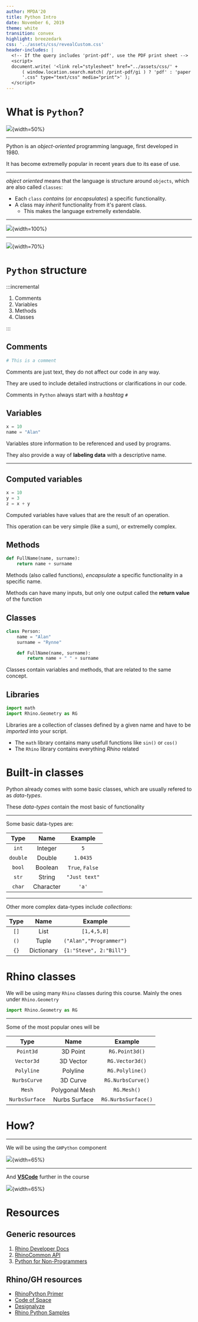 ```yaml
---
author: MPDA'20
title: Python Intro
date: November 6, 2019
theme: white
transition: convex
highlight: breezedark
css: '../assets/css/revealCustom.css'
header-includes: |
  <!-- If the query includes 'print-pdf', use the PDF print sheet -->
  <script>
  document.write( '<link rel="stylesheet" href="../assets/css/' +
      ( window.location.search.match( /print-pdf/gi ) ? 'pdf' : 'paper' ) + 
      '.css" type="text/css" media="print">' );
  </script>
---
```


# What is `Python`?

![](../assets/img/python-code.jpg){width=50%}

---

Python is an _object-oriented_ programming language, first developed in 1980.

It has become extremelly popular in recent years due to its ease of use.

---

_object oriented_ means that the language is structure around `objects`, which are also called `classes`:

- Each `class` _contains_ (or _encapsulates_) a specific functionality.
- A class may _inherit_ functionality from it's parent class.
  - This makes the language extremelly extendable.

---

![](../assets/img/inheritance-multi-level.png){width=100%}

---

![](../assets/img/inheritance-shapes.jpeg){width=70%}

# `Python` structure

:::incremental

1. Comments
2. Variables
3. Methods
4. Classes

:::

## Comments

```python
# This is a comment
```

Comments are just text, they do not affect our code in any way.

They are used to include detailed instructions or clarifications in our code.

Comments in `Python` always start with a _hashtag_ `#`

## Variables

```python
x = 10
name = "Alan"
```

Variables store information to be referenced and used by programs.

They also provide a way of **labeling data** with a descriptive name.

---

## Computed variables

```python
x = 10
y = 3
z = x + y
```

Computed variables have values that are the result of an operation.

This operation can be very simple (like a sum), or extremelly complex.

## Methods

```python
def FullName(name, surname):
    return name + surname
```

Methods (also called functions), _encapsulate_ a specific functionality in a specific name.

Methods can have many inputs, but only one output called the **return value** of the function

## Classes

```python
class Person:
    name = "Alan"
    surname = "Rynne"

    def FullName(name, surname):
        return name + " " + surname
```

Classes contain variables and methods, that are related to the same concept.

## Libraries

```python
import math
import Rhino.Geometry as RG
```

Libraries are a collection of classes defined by a given name and have to be _imported_ into your script.

- The `math` library contains many usefull functions like `sin()` or `cos()`
- The `Rhino` library contains everything _Rhino_ related

# Built-in classes

Python already comes with some basic classes, which are usually refered to as _data-types_.

These _data-types_ contain the most basic of functionality

---

Some basic data-types are:

|   Type   |   Name    |     Example     |
| :------: | :-------: | :-------------: |
|  `int`   |  Integer  |       `5`       |
| `double` |  Double   |    `1.0435`     |
|  `bool`  |  Boolean  | `True`, `False` |
|  `str`   |  String   |  `"Just text"`  |
|  `char`  | Character |      `'a'`      |

---

Other more complex data-types include _collections_:

| Type |    Name    |         Example         |
| :--: | :--------: | :---------------------: |
| `[]` |    List    |       `[1,4,5,8]`       |
| `()` |   Tuple    | `("Alan","Programmer")` |
| `{}` | Dictionary | `{1:"Steve", 2:"Bill"}` |

# Rhino classes

We will be using many `Rhino` classes during this course. Mainly the ones under `Rhino.Geometry`

```python
import Rhino.Geometry as RG
```

---

Some of the most popular ones will be

|      Type      |      Name      |       Example       |
| :------------: | :------------: | :-----------------: |
|   `Point3d`    |    3D Point    |   `RG.Point3d()`    |
|   `Vector3d`   |   3D Vector    |   `RG.Vector3d()`   |
|   `Polyline`   |    Polyline    |   `RG.Polyline()`   |
|  `NurbsCurve`  |    3D Curve    |  `RG.NurbsCurve()`  |
|     `Mesh`     | Polygonal Mesh |     `RG.Mesh()`     |
| `NurbsSurface` | Nurbs Surface  | `RG.NurbsSurface()` |

# How?

---

We will be using the `GHPython` component

![](../assets/img/ghpython-component-detail.png){width=65%}

---

And [**VSCode**](https://code.visualstudio.com) further in the course

![](../assets/img/vscode-python-rhino.png){width=65%}

# Resources

## Generic resources

1. [Rhino Developer Docs](https://developer.rhino3d.com/guides/)
2. [RhinoCommon API](https://developer.rhino3d.com/api/RhinoCommon/html/R_Project_RhinoCommon.htm)
3. [Python for Non-Programmers](https://wiki.python.org/moin/BeginnersGuide/NonProgrammers)

## Rhino/GH resources

- [RhinoPython Primer](https://www.rhino3d.com/download/ironpython/5.0/rhinopython101)
- [Code of Space](https://codeofspace.com/tutorials/)
- [Designalyze](http://designalyze.com/course/intro-scripting-python-rhino)
- [Rhino Python Samples](https://developer.rhino3d.com/samples/#rhinopython)
